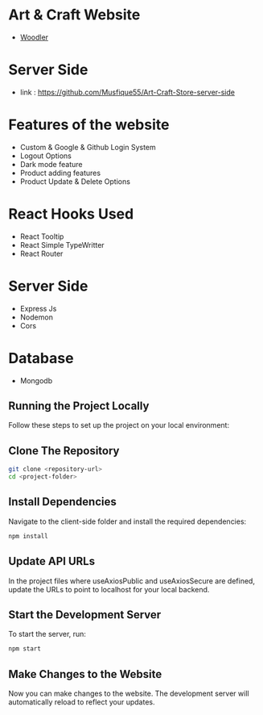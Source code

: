# Art & Craft Website

- [Woodler](https://art-craft-store-bb965.web.app/)
# Server Side
- link : https://github.com/Musfique55/Art-Craft-Store-server-side
# Features of the website

- Custom & Google & Github Login System
- Logout Options
- Dark mode feature
- Product adding features
- Product Update & Delete Options

# React Hooks Used 
- React Tooltip
- React Simple TypeWritter
- React Router

# Server Side
- Express Js
- Nodemon
- Cors

# Database
- Mongodb

## Running the Project Locally
 Follow these steps to set up the project on your local environment:

## Clone The Repository
```bash
git clone <repository-url>
cd <project-folder>
```

## Install Dependencies
Navigate to the client-side folder and install the required dependencies:
```bash
npm install
```
## Update API URLs
In the project files where useAxiosPublic and useAxiosSecure are defined, update the URLs to point to localhost for your local backend.

## Start the Development Server
To start the server, run:
```bash
npm start
```
## Make Changes to the Website
Now you can make changes to the website. The development server will automatically reload to reflect your updates.
